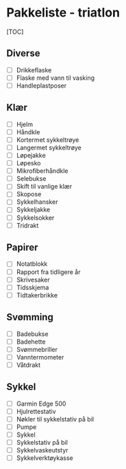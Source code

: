 # Pakkeliste - triatlon
[TOC]
## Diverse
- [ ] Drikkeflaske
- [ ] Flaske med vann til vasking
- [ ] Handleplastposer
## Klær
- [ ] Hjelm
- [ ] Håndkle
- [ ] Kortermet sykkeltrøye
- [ ] Langermet sykkeltrøye
- [ ] Løpejakke
- [ ] Løpesko
- [ ] Mikrofiberhåndkle
- [ ] Selebukse
- [ ] Skift til vanlige klær
- [ ] Skopose
- [ ] Sykkelhansker
- [ ] Sykkeljakke
- [ ] Sykkelsokker
- [ ] Tridrakt
## Papirer
- [ ] Notatblokk
- [ ] Rapport fra tidligere år
- [ ] Skrivesaker
- [ ] Tidsskjema
- [ ] Tidtakerbrikke
## Svømming
- [ ] Badebukse
- [ ] Badehette
- [ ] Svømmebriller
- [ ] Vanntermometer
- [ ] Våtdrakt
## Sykkel
- [ ] Garmin Edge 500
- [ ] Hjulrettestativ
- [ ] Nøkler til sykkelstativ på bil
- [ ] Pumpe
- [ ] Sykkel
- [ ] Sykkelstativ på bil
- [ ] Sykkelvaskeutstyr
- [ ] Sykkelverktøykasse

